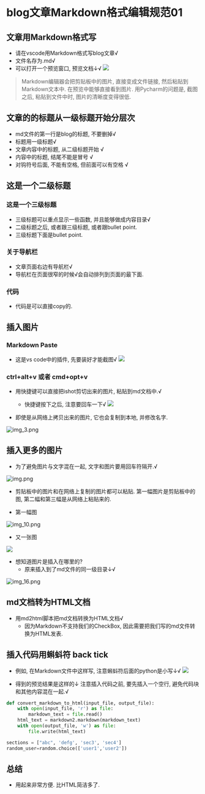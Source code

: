 # blog文章Markdown格式编辑规范01

## 文章用Markdown格式写
* 请在vscode用Markdown格式写blog文章√
* 文件名存为.md√
* 可以打开一个预览窗口, 预览文档↓√
![](20230224193458.png)  

> Markdown编辑器会把剪贴板中的图片, 直接变成文件链接, 然后粘贴到Markdown文本中. 在预览中能够直接看到图片. 用Pycharm的问题是, 截图之后, 粘贴到文件中时, 图片的清晰度变得很低.

## 文章的的标题从一级标题开始分层次
* md文件的第一行是blog的标题, 不要删掉√
* 标题用一级标题√
* 文章内容中的标题, 从二级标题开始 √
* 内容中的标题, 结尾不能是冒号 √
* 对钩符号后面, 不能有空格, 但前面可以有空格 √

## 这是一个二级标题

### 这是一个三级标题

* 三级标题可以重点显示一些函数, 并且能够做成内容目录√
* 二级标题之后, 或者跟三级标题, 或者跟bullet point.
* 三级标题下面是bullet point.

### 关于导航栏

* 文章页面右边有导航栏√
* 导航栏在页面很窄的时候√会自动排列到页面的最下面. 

### 代码

* 代码是可以直接copy的.

## 插入图片

### Markdown Paste

* 这是vs code中的插件, 先要装好才能截图√
![](20230224191849.png) 

### ctrl+alt+v 或者 cmd+opt+v 

* 用快捷键可以直接把ishot剪切出来的图片, 粘贴到md文档中.√
  * 快捷键按下之后, 注意要回车一下√
  ![](20230224192316.png)  

* 即使是从网络上拷贝出来的图片, 它也会复制到本地, 并修改名字.

![img_3.png](img_3.png)

## 插入更多的图片
* 为了避免图片与文字混在一起, 文字和图片要用回车符隔开.√

![img.png](img.png)

* 剪贴板中的图片和在网络上复制的图片都可以粘贴. 第一幅图片是剪贴板中的图, 第二幅和第三幅是从网络上粘贴来的.

* 第一幅图 

![img_10.png](img_10.png)

* 又一张图

![](20230216232342.png)  

* 想知道图片是插入在哪里的? 
  * 原来插入到了md文件的同一级目录↓√

![img_16.png](img_16.png)

## md文档转为HTML文档
* 用md2html脚本把md文档转换为HTML文档√
  * 因为Markdown不支持我们的CheckBox, 因此需要把我们写的md文件转换为HTML发表.

## 插入代码用蝌蚪符 back tick
* 例如, 在Markdown文件中这样写, 注意蝌蚪符后面的python是小写↓√
![](20230223150557.png)  

* 得到的预览结果是这样的↓ 注意插入代码之前, 要先插入一个空行, 避免代码块和其他内容混在一起.√

```python
def convert_markdown_to_html(input_file, output_file):
    with open(input_file, 'r') as file:
        markdown_text = file.read()
    html_text = markdown2.markdown(markdown_text)
    with open(output_file, 'w') as file:
        file.write(html_text)

sections = ["abc", 'defg', 'sec3', 'sec4']
random_user=random.choice(['user1','user2'])
```

## 总结
* 用起来非常方便. 比HTML简洁多了.